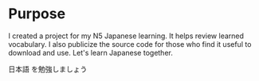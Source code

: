 # Purpose
I created a project for my N5 Japanese learning. It helps review learned vocabulary.
I also publicize the source code for those who find it useful to download and use.
Let's learn Japanese together.

日本語 を勉強しましょう
